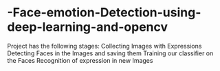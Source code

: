 # -Face-emotion-Detection-using-deep-learning-and-opencv
Project has the following stages:
Collecting Images with Expressions
Detecting Faces in the Images and saving them
Training our classifier on the Faces
Recognition of expression in new Images
